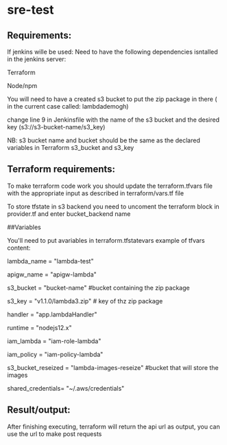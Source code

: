 # sre-test

## Requirements:

If jenkins wille be used: 
Need to have the following dependencies isntalled in the jenkins server:

Terraform

Node/npm

You will need to have a created s3 bucket to put the zip package in there ( in the current case called: lambdademogh)

change line 9 in Jenkinsfile with the name of the s3 bucket and the desired key (s3://s3-bucket-name/s3_key)

NB: s3 bucket name and bucket should be the same as the declared variables in Terraform s3_bucket and s3_key



## Terraform requirements:

To make terraform code work you should update the terraform.tfvars file with the appropriate input as described in terraform/vars.tf file

To store tfstate in s3 backend you need to uncoment the terraform block in provider.tf and enter bucket_backend name
  
##Variables

You'll need to put avariables in terraform.tfstatevars 
example of tfvars content:


lambda_name = "lambda-test"

apigw_name = "apigw-lambda"

s3_bucket = "bucket-name"  #bucket containing the zip package

s3_key = "v1.1.0/lambda3.zip"  # key of thz zip package

handler = "app.lambdaHandler"

runtime = "nodejs12.x"

iam_lambda = "iam-role-lambda"

iam_policy = "iam-policy-lambda"

s3_bucket_reseized = "lambda-images-reseize"   #bucket that will store the images

shared_credentials= "~/.aws/credentials"
  
## Result/output:

After finishing executing, terraform will return the api url as output, you can use the url to make post requests

